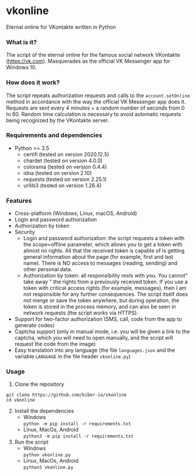 # vkonline
Eternal online for VKontakte written in Python

### What is it?
The script of the eternal online for the famous social network VKontakte (https://vk.com).
Masquerades as the official VK Messenger app for Windows 10.

### How does it work?
The script repeats authorization requests and calls to the `account.setOnline` method in accordance with the way the official VK Messenger app does it.
Requests are sent every 4 minutes + a random number of seconds from 0 to 60. Random time calculation is necessary to avoid automatic requests being recognized by the VKontakte server.

### Requirements and dependencies
- Python >= 3.5
    - certifi (tested on version 2020.12.5)
    - chardet (tested on version 4.0.0)
    - colorama (tested on version 0.4.4)
    - idna (tested on version 2.10)
    - requests (tested on version 2.25.1)
    - urllib3 (tested on version 1.26.4)

### Features
- Cross-platform (Windows, Linux, macOS, Android)
- Login and password authorization
- Authorization by token
- Security
    - Login and password authorization: the script requests a token with the scope=offline parameter, which allows you to get a token with almost no rights. All that the received token is capable of is getting general information about the page (for example, first and last name). There is NO access to messages (reading, sending) and other personal data.
    - Authorization by token: all responsibility rests with you. You cannot" take away " the rights from a previously received token. If you use a token with critical access rights (for example, messages), then I am not responsible for any further consequences. The script itself does not merge or save the token anywhere, but during operation, the token is stored in the process memory, and can also be seen in network requests (the script works via HTTPS).
- Support for two-factor authorization (SMS, call, code from the app to generate codes)
- Captcha support (only in manual mode, i.e. you will be given a link to the captcha, which you will need to open manually, and the script will request the code from the image)
- Easy translation into any language (the file `languages.json` and the variable `LANGUAGE` in the file header `vkonline.py`)

### Usage
1. Clone the repository
```
git clone https://github.com/kiber-io/vkonline
cd vkonline
```
2. Install the dependencies
    - Windows  
    `python -m pip install -r requirements.txt`
    - Linux, MacOs, Android  
    `python3 -m pip install -r requirements.txt`
3. Run the script
    - Windows  
    `python vkonline.py`
    - Linux, MacOs, Android  
    `python3 vkonline.py`